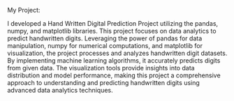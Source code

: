 My Project: 

I developed a Hand Written Digital Prediction Project utilizing the pandas, numpy, and matplotlib libraries. This project focuses on data analytics to predict handwritten digits. Leveraging the power of pandas for data manipulation, numpy for numerical computations, and matplotlib for visualization, the project processes and analyzes handwritten digit datasets. By implementing machine learning algorithms, it accurately predicts digits from given data. The visualization tools provide insights into data distribution and model performance, making this project a comprehensive approach to understanding and predicting handwritten digits using advanced data analytics techniques.
